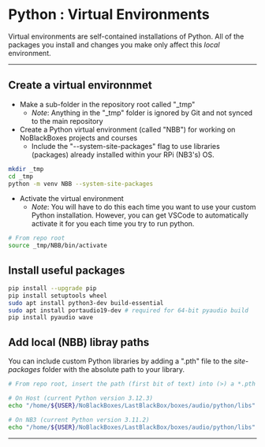 # Python : Virtual Environments

Virtual environments are self-contained installations of Python. All of the packages you install and changes you make only affect this *local* environment.

---
## Create a virtual environnmet

- Make a sub-folder in the repository root called "_tmp"
  - *Note*: Anything in the "_tmp" folder is ignored by Git and not synced to the main repository
- Create a Python virtual environment (called "NBB") for working on NoBlackBoxes projects and courses
  - Include the "--system-site-packages" flag to use libraries (packages) already installed within your RPi (NB3's) OS.

```bash
mkdir _tmp
cd _tmp
python -m venv NBB --system-site-packages
```

- Activate the virtual environment
  - *Note*: You will have to do this each time you want to use your custom Python installation. However, you can get VSCode to automatically activate it for you each time you try to run python.

```bash
# From repo root
source _tmp/NBB/bin/activate
```

## Install useful packages

```bash
pip install --upgrade pip
pip install setuptools wheel
sudo apt install python3-dev build-essential
sudo apt install portaudio19-dev # required for 64-bit pyaudio build
pip install pyaudio wave
```

## Add local (NBB) libray paths
You can include custom Python libraries by adding a ".pth" file to the *site-packages* folder with the absolute path to your library.

```bash
# From repo root, insert the path (first bit of text) into (>) a *.pth file

# On Host (current Python version 3.12.3)
echo "/home/${USER}/NoBlackBoxes/LastBlackBox/boxes/audio/python/libs" > _tmp/NBB/lib/python3.11/site-packages/NBB_sound.pth

# On NB3 (current Python version 3.11.2)
echo "/home/${USER}/NoBlackBoxes/LastBlackBox/boxes/audio/python/libs" > _tmp/NBB/lib/python3.11/site-packages/NBB_sound.pth
```

---

